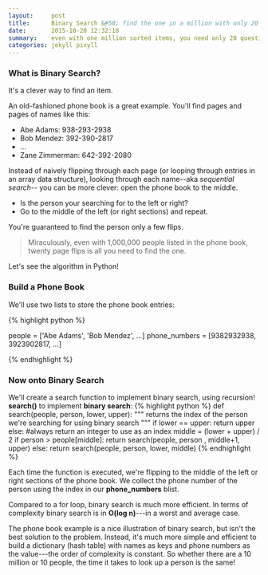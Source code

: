```yaml
---
layout:     post
title:      Binary Search &#58; find the one in a million with only 20 questions 
date:       2015-10-20 12:32:18
summary:    even with one million sorted items, you need only 20 questions to find the one.
categories: jekyll pixyll
---
```


### What is Binary Search?

It's a clever way to find an item. 

An old-fashioned phone book is a great example. You'll find pages and pages of names like this: 

* <span class="mid-gray">  Abe Adams: 938-293-2938 </span>
* <span class="mid-gray">  Bob Mendez: 392-390-2817 </span>
* <span class="mid-gray">  ...</span>
* <span class="mid-gray"> Zane Zimmerman: 642-392-2080 </span>

Instead of naively flipping through each page (or looping through entries in an array data structure), looking through each name--aka *sequential search*-- you can be more clever: open the phone book to the middle. 

* Is the person your searching for to the left or right? 
* Go to the middle of the left (or right sections) and repeat. 

You're guaranteed to find the person only a few flips.

> Miraculously, even with 1,000,000 people listed in the phone book, twenty page flips is all you need to find the one.

Let's see the algorithm in Python!

### Build a Phone Book
We'll use two lists to store the phone book entries:

{% highlight python %}

people = ['Abe Adams', 'Bob Mendez', ...]
phone_numbers = [9382932938, 3923902817, ...]

{% endhighlight %}

### Now onto Binary Search

We'll create a search function to implement binary search, using recursion!
**search()** to implement **binary search**:
{% highlight python %}
def search(people, person, lower, upper):
"""
returns the index of the person we're searching for
using binary search
"""
    if lower == upper:
        return upper 
    else: 
        #always return an integer to use as an index
        middle = (lower + upper) / 2
        if person > people[middle]:
            return search(people, person , middle+1, upper)
        else:
            return search(people, person, lower, middle)
{% endhighlight %}

Each time the function is executed, we're flipping to the middle of the left or 
right sections of the phone book.
We collect the phone number of the person using the index in our **phone_numbers** blist.

Compared to a for loop, binary search is much more efficient.
In terms of complexity binary search is in **O(log n)**---in a worst and average case.


The phone book example is a nice illustration of binary search, but isn't the 
best solution to the problem. Instead, it's much more simple and efficient 
to build a dictionary (hash table) with names as keys and phone numbers as the 
value---the order of complexity is constant. So whether there are a 10 million or 
10 people, the time it takes to look up a person is the same! 
